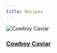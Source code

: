 ```yaml
---
title: Recipes
---
```


![Cowboy Caviar](https://s4.aconvert.com/convert/p3r68-cdx67/qjhim-1ipp8.svg)<h3><a href="recipes/cowboy-caviar">Cowboy Caviar<a/></h3>